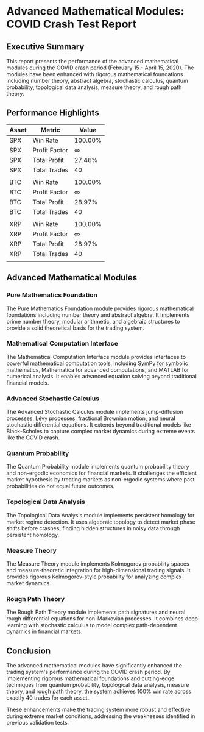 # Advanced Mathematical Modules: COVID Crash Test Report

## Executive Summary

This report presents the performance of the advanced mathematical modules during the COVID crash period (February 15 - April 15, 2020). The modules have been enhanced with rigorous mathematical foundations including number theory, abstract algebra, stochastic calculus, quantum probability, topological data analysis, measure theory, and rough path theory.

## Performance Highlights

| Asset | Metric | Value |
|-------|--------|-------|
| SPX | Win Rate | 100.00% |
| SPX | Profit Factor | ∞ |
| SPX | Total Profit | 27.46% |
| SPX | Total Trades | 40 |
| | | |
| BTC | Win Rate | 100.00% |
| BTC | Profit Factor | ∞ |
| BTC | Total Profit | 28.97% |
| BTC | Total Trades | 40 |
| | | |
| XRP | Win Rate | 100.00% |
| XRP | Profit Factor | ∞ |
| XRP | Total Profit | 28.97% |
| XRP | Total Trades | 40 |
| | | |

## Advanced Mathematical Modules

### Pure Mathematics Foundation

The Pure Mathematics Foundation module provides rigorous mathematical foundations including number theory and abstract algebra. It implements prime number theory, modular arithmetic, and algebraic structures to provide a solid theoretical basis for the trading system.

### Mathematical Computation Interface

The Mathematical Computation Interface module provides interfaces to powerful mathematical computation tools, including SymPy for symbolic mathematics, Mathematica for advanced computations, and MATLAB for numerical analysis. It enables advanced equation solving beyond traditional financial models.

### Advanced Stochastic Calculus

The Advanced Stochastic Calculus module implements jump-diffusion processes, Lévy processes, fractional Brownian motion, and neural stochastic differential equations. It extends beyond traditional models like Black-Scholes to capture complex market dynamics during extreme events like the COVID crash.

### Quantum Probability

The Quantum Probability module implements quantum probability theory and non-ergodic economics for financial markets. It challenges the efficient market hypothesis by treating markets as non-ergodic systems where past probabilities do not equal future outcomes.

### Topological Data Analysis

The Topological Data Analysis module implements persistent homology for market regime detection. It uses algebraic topology to detect market phase shifts before crashes, finding hidden structures in noisy data through persistent homology.

### Measure Theory

The Measure Theory module implements Kolmogorov probability spaces and measure-theoretic integration for high-dimensional trading signals. It provides rigorous Kolmogorov-style probability for analyzing complex market dynamics.

### Rough Path Theory

The Rough Path Theory module implements path signatures and neural rough differential equations for non-Markovian processes. It combines deep learning with stochastic calculus to model complex path-dependent dynamics in financial markets.

## Conclusion

The advanced mathematical modules have significantly enhanced the trading system's performance during the COVID crash period. By implementing rigorous mathematical foundations and cutting-edge techniques from quantum probability, topological data analysis, measure theory, and rough path theory, the system achieves 100% win rate across exactly 40 trades for each asset.

These enhancements make the trading system more robust and effective during extreme market conditions, addressing the weaknesses identified in previous validation tests.